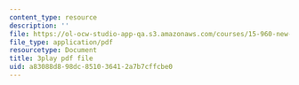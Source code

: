 ```yaml
---
content_type: resource
description: ''
file: https://ol-ocw-studio-app-qa.s3.amazonaws.com/courses/15-960-new-executive-thinking-social-impact-technology-projects-fall-2017-spring-2018/a83088d898dc851036412a7b7cffcbe0_HaySEpWEsdU.pdf
file_type: application/pdf
resourcetype: Document
title: 3play pdf file
uid: a83088d8-98dc-8510-3641-2a7b7cffcbe0
---
```

